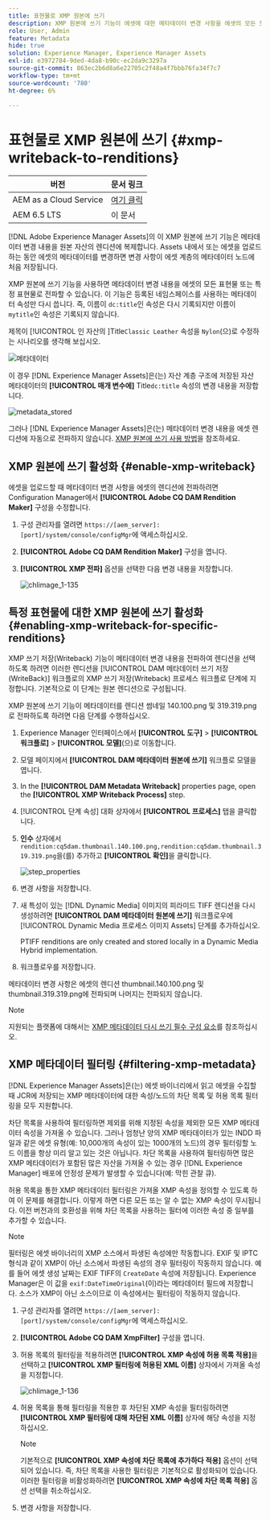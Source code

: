 ```yaml
---
title: 표현물로 XMP 원본에 쓰기
description: XMP 원본에 쓰기 기능이 에셋에 대한 메타데이터 변경 사항을 에셋의 모든 또는 특정 변환에 전파하는 방법을 알아봅니다.
role: User, Admin
feature: Metadata
hide: true
solution: Experience Manager, Experience Manager Assets
exl-id: e3972784-9ded-4da8-b90c-ec2da9c3297a
source-git-commit: 863ec2b6d8a6e22705c2f48a4f7bbb76fa34f7c7
workflow-type: tm+mt
source-wordcount: '780'
ht-degree: 6%

---
```


# 표현물로 XMP 원본에 쓰기 {#xmp-writeback-to-renditions}

| 버전 | 문서 링크 |
| -------- | ---------------------------- |
| AEM as a Cloud Service | [여기 클릭](https://experienceleague.adobe.com/docs/experience-manager-cloud-service/content/assets/admin/xmp-metadata.html?lang=en) |
| AEM 6.5 LTS | 이 문서 |

[!DNL Adobe Experience Manager Assets]의 이 XMP 원본에 쓰기 기능은 메타데이터 변경 내용을 원본 자산의 렌디션에 복제합니다. Assets 내에서 또는 에셋을 업로드하는 동안 에셋의 메타데이터를 변경하면 변경 사항이 에셋 계층의 메타데이터 노드에 처음 저장됩니다.

XMP 원본에 쓰기 기능을 사용하면 메타데이터 변경 내용을 에셋의 모든 표현물 또는 특정 표현물로 전파할 수 있습니다. 이 기능은 등록된 네임스페이스를 사용하는 메타데이터 속성만 다시 씁니다. 즉, 이름이 `dc:title`인 속성은 다시 기록되지만 이름이 `mytitle`인 속성은 기록되지 않습니다.

제목이 [!UICONTROL 인 자산의 ]Title`Classic Leather` 속성을 `Nylon`(으)로 수정하는 시나리오를 생각해 보십시오.

![메타데이터](assets/metadata.png)

이 경우 [!DNL Experience Manager Assets]은(는) 자산 계층 구조에 저장된 자산 메타데이터의 **[!UICONTROL 매개 변수에]** Title`dc:title` 속성의 변경 내용을 저장합니다.

![metadata_stored](assets/metadata_stored.png)

그러나 [!DNL Experience Manager Assets]은(는) 메타데이터 변경 내용을 에셋 렌디션에 자동으로 전파하지 않습니다. [XMP 원본에 쓰기 사용 방법](#enable-xmp-writeback)을 참조하세요.

## XMP 원본에 쓰기 활성화 {#enable-xmp-writeback}

에셋을 업로드할 때 메타데이터 변경 사항을 에셋의 렌디션에 전파하려면 Configuration Manager에서 **[!UICONTROL Adobe CQ DAM Rendition Maker]** 구성을 수정합니다.

1. 구성 관리자를 열려면 `https://[aem_server]:[port]/system/console/configMgr`에 액세스하십시오.
1. **[!UICONTROL Adobe CQ DAM Rendition Maker]** 구성을 엽니다.
1. **[!UICONTROL XMP 전파]** 옵션을 선택한 다음 변경 내용을 저장합니다.

   ![chlimage_1-135](assets/chlimage_1-346.png)

## 특정 표현물에 대한 XMP 원본에 쓰기 활성화 {#enabling-xmp-writeback-for-specific-renditions}

XMP 쓰기 저장(Writeback) 기능이 메타데이터 변경 내용을 전파하여 렌디션을 선택하도록 하려면 이러한 렌디션을 [!UICONTROL DAM 메타데이터 쓰기 저장(WriteBack)] 워크플로의 XMP 쓰기 저장(Writeback) 프로세스 워크플로 단계에 지정합니다. 기본적으로 이 단계는 원본 렌디션으로 구성됩니다.

XMP 원본에 쓰기 기능이 메타데이터를 렌디션 썸네일 140.100.png 및 319.319.png로 전파하도록 하려면 다음 단계를 수행하십시오.

1. Experience Manager 인터페이스에서 **[!UICONTROL 도구]** > **[!UICONTROL 워크플로]** > **[!UICONTROL 모델]**(으)로 이동합니다.
1. 모델 페이지에서 **[!UICONTROL DAM 메타데이터 원본에 쓰기]** 워크플로 모델을 엽니다.
1. In the **[!UICONTROL DAM Metadata Writeback]** properties page, open the **[!UICONTROL XMP Writeback Process]** step.
1. [!UICONTROL 단계 속성] 대화 상자에서 **[!UICONTROL 프로세스]** 탭을 클릭합니다.
1. **인수** 상자에서 `rendition:cq5dam.thumbnail.140.100.png,rendition:cq5dam.thumbnail.319.319.png`을(를) 추가하고 **[!UICONTROL 확인]**&#x200B;을 클릭합니다.

   ![step_properties](assets/step_properties.png)

1. 변경 사항을 저장합니다.
1. 새 특성이 있는 [!DNL Dynamic Media] 이미지의 피라미드 TIFF 렌디션을 다시 생성하려면 **[!UICONTROL DAM 메타데이터 원본에 쓰기]** 워크플로우에 [!UICONTROL Dynamic Media 프로세스 이미지 Assets] 단계를 추가하십시오.

   PTIFF renditions are only created and stored locally in a Dynamic Media Hybrid implementation.

1. 워크플로우를 저장합니다.

메타데이터 변경 사항은 에셋의 렌디션 thumbnail.140.100.png 및 thumbnail.319.319.png에 전파되며 나머지는 전파되지 않습니다.

>[!NOTE]
>
>지원되는 플랫폼에 대해서는 [XMP 메타데이터 다시 쓰기 필수 구성 요소](/help/sites-deploying/technical-requirements.md#requirements-for-aem-assets-xmp-metadata-write-back)를 참조하십시오.

## XMP 메타데이터 필터링 {#filtering-xmp-metadata}

[!DNL Experience Manager Assets]은(는) 에셋 바이너리에서 읽고 에셋을 수집할 때 JCR에 저장되는 XMP 메타데이터에 대한 속성/노드의 차단 목록 및 허용 목록 필터링을 모두 지원합니다.

차단 목록을 사용하여 필터링하면 제외를 위해 지정된 속성을 제외한 모든 XMP 메타데이터 속성을 가져올 수 있습니다. 그러나 엄청난 양의 XMP 메타데이터가 있는 INDD 파일과 같은 에셋 유형(예: 10,000개의 속성이 있는 1000개의 노드)의 경우 필터링할 노드 이름을 항상 미리 알고 있는 것은 아닙니다. 차단 목록을 사용하여 필터링하면 많은 XMP 메타데이터가 포함된 많은 자산을 가져올 수 있는 경우 [!DNL Experience Manager] 배포에 안정성 문제가 발생할 수 있습니다(예: 막힌 관찰 큐).

허용 목록을 통한 XMP 메타데이터 필터링은 가져올 XMP 속성을 정의할 수 있도록 하여 이 문제를 해결합니다. 이렇게 하면 다른 모든 또는 알 수 없는 XMP 속성이 무시됩니다. 이전 버전과의 호환성을 위해 차단 목록을 사용하는 필터에 이러한 속성 중 일부를 추가할 수 있습니다.

>[!NOTE]
>
>필터링은 에셋 바이너리의 XMP 소스에서 파생된 속성에만 작동합니다. EXIF 및 IPTC 형식과 같이 XMP이 아닌 소스에서 파생된 속성의 경우 필터링이 작동하지 않습니다. 예를 들어 에셋 생성 날짜는 EXIF TIFF의 `CreateDate` 속성에 저장됩니다. Experience Manager은 이 값을 `exif:DateTimeOriginal`(이)라는 메타데이터 필드에 저장합니다. 소스가 XMP이 아닌 소스이므로 이 속성에서는 필터링이 작동하지 않습니다.

1. 구성 관리자를 열려면 `https://[aem_server]:[port]/system/console/configMgr`에 액세스하십시오.
1. **[!UICONTROL Adobe CQ DAM XmpFilter]** 구성을 엽니다.
1. 허용 목록의 필터링을 적용하려면 **[!UICONTROL XMP 속성에 허용 목록 적용]**&#x200B;을 선택하고 **[!UICONTROL XMP 필터링에 허용된 XML 이름]** 상자에서 가져올 속성을 지정합니다.

   ![chlimage_1-136](assets/chlimage_1-347.png)

1. 허용 목록을 통해 필터링을 적용한 후 차단된 XMP 속성을 필터링하려면 **[!UICONTROL XMP 필터링에 대해 차단된 XML 이름]** 상자에 해당 속성을 지정하십시오.

   >[!NOTE]
   >
   >기본적으로 **[!UICONTROL XMP 속성에 차단 목록에 추가하다 적용]** 옵션이 선택되어 있습니다. 즉, 차단 목록을 사용한 필터링은 기본적으로 활성화되어 있습니다. 이러한 필터링을 비활성화하려면 **[!UICONTROL XMP 속성에 차단 목록 적용]** 옵션 선택을 취소하십시오.

1. 변경 사항을 저장합니다.
